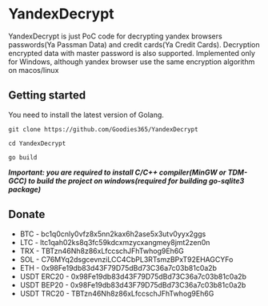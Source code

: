 # YandexDecrypt

YandexDecrypt is just PoC code for decrypting yandex browsers passwords(Ya Passman Data) and credit cards(Ya Credit Cards). Decryption encrypted data with master password is also supported.
Implemented only for Windows, although yandex browser use the same encryption algorithm on macos/linux

## Getting started

You need to install the latest version of Golang.

```shell
git clone https://github.com/Goodies365/YandexDecrypt

cd YandexDecrypt

go build
```

***Important: you are required to install C/C++ compiler(MinGW or TDM-GCC) to build the project on windows(required for building go-sqlite3 package)***

## Donate

* BTC - bc1q0cnly0vfz8x5nn2kax6h2ase5x3utv0yyx2ggs
* LTC - ltc1qah02ks8q3fc59kdcxmzycxangmey8jmt2zen0n
* TRX - TBTzn46Nh8z86xLfccschJFhTwhog9Eh6G
* SOL - C76MYq2dsgcevnziLCC4CbPL3RTsmzBPxT92EHAGCYFo
* ETH - 0x98Fe19db83d43F79D75dBd73C36a7c03b81c0a2b
* USDT ERC20 - 0x98Fe19db83d43F79D75dBd73C36a7c03b81c0a2b
* USDT BEP20 - 0x98Fe19db83d43F79D75dBd73C36a7c03b81c0a2b
* USDT TRC20 - TBTzn46Nh8z86xLfccschJFhTwhog9Eh6G